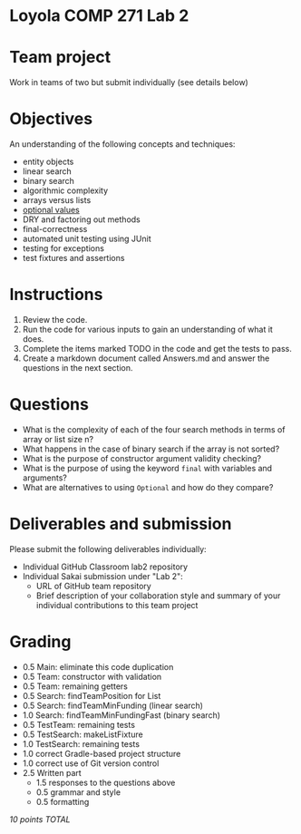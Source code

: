 # Loyola COMP 271 Lab 2

# Team project

Work in teams of two but submit individually (see details below)

# Objectives

An understanding of the following concepts and techniques:

- entity objects
- linear search
- binary search
- algorithmic complexity
- arrays versus lists
- [optional values](https://docs.oracle.com/javase/8/docs/api/java/util/Optional.html)
- DRY and factoring out methods
- final-correctness
- automated unit testing using JUnit
- testing for exceptions
- test fixtures and assertions

# Instructions

1. Review the code.
2. Run the code for various inputs to gain an understanding of what it does.
3. Complete the items marked TODO in the code and get the tests to pass.
4. Create a markdown document called Answers.md and answer the questions in the next section.

# Questions

- What is the complexity of each of the four search methods in terms of array or list size n?
- What happens in the case of binary search if the array is not sorted?
- What is the purpose of constructor argument validity checking?
- What is the purpose of using the keyword `final` with variables and arguments?
- What are alternatives to using `Optional` and how do they compare?

# Deliverables and submission

Please submit the following deliverables individually:

- Individual GitHub Classroom lab2 repository 
- Individual Sakai submission under "Lab 2":
  - URL of GitHub team repository
  - Brief description of your collaboration style and summary of your 
    individual contributions to this team project

# Grading

- 0.5 Main: eliminate this code duplication
- 0.5 Team: constructor with validation
- 0.5 Team: remaining getters
- 0.5 Search: findTeamPosition for List
- 0.5 Search: findTeamMinFunding (linear search)
- 1.0 Search: findTeamMinFundingFast (binary search)
- 0.5 TestTeam: remaining tests
- 0.5 TestSearch: makeListFixture
- 1.0 TestSearch: remaining tests
- 1.0 correct Gradle-based project structure
- 1.0 correct use of Git version control
- 2.5 Written part
  - 1.5 responses to the questions above
  - 0.5 grammar and style
  - 0.5 formatting

*10 points TOTAL*
